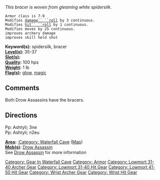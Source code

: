 *This bracer is woven from gleaming white spidersilk.*

`Armor class is 7-9`  
`Modifies `[`damage`` ``roll`](Damage_Roll "wikilink")` by 3 continuous.`  
`Modifies `[`hit`` ``roll`](Hit_Roll "wikilink")` by 1 continuous.`  
`Modifies moves by 25 continuous.`  
`improves archery damage`  
`improves skill held shot`

**Keyword(s):** spidersilk, bracer  
**[Level(s)](Object_Level "wikilink"):** 35-37  
**[Slot(s)](Object_Slots "wikilink"):** <on wrist>  
**[Quality](Object_Quality "wikilink"):** 100 hps  
**[Weight](Object_Weight "wikilink"):** 1 lb  
**[Flag(s)](:Category:_Object_Flags "wikilink"):**
[glow](Glowing_Flag "wikilink"), [magic](Magic_Flag "wikilink")  

## Comments

Both Drow Assassins have the bracers.

## Directions

Pp: Ashtyli; 3ne  
Pp: Ashtyli; n2eu

**[Area](:Category:_Areas "wikilink"):** [:Category: Waterfall
Cave](:Category:_Waterfall_Cave "wikilink")
([Map](Waterfall_Cave_Map "wikilink"))  
**[Mob(s)](:Category:_Mobs "wikilink"):** [Drow
Assassin](Drow_Assassin "wikilink")  
See [Drow Assassin](Drow_Assassin "wikilink") for more information  

[Category: Gear In Waterfall
Cave](Category:_Gear_In_Waterfall_Cave "wikilink") [Category:
Armor](Category:_Armor "wikilink") [Category: Lowmort 31-40 Archer
Gear](Category:_Lowmort_31-40_Archer_Gear "wikilink") [Category: Lowmort
31-40 Hit Gear](Category:_Lowmort_31-40_Hit_Gear "wikilink") [Category:
Lowmort 41-50 Hit Gear](Category:_Lowmort_41-50_Hit_Gear "wikilink")
[Category: Wrist Archer Gear](Category:_Wrist_Archer_Gear "wikilink")
[Category: Wrist Hit Gear](Category:_Wrist_Hit_Gear "wikilink")
